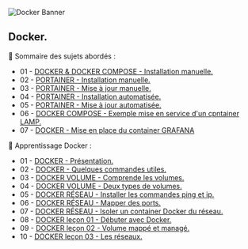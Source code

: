 ![Docker Banner](https://thingsolver.com/wp-content/uploads/docker-cover.png)

## Docker.

👋 Sommaire des sujets abordés :

- 01 - [DOCKER & DOCKER COMPOSE - Installation manuelle.](DOCKER-et-DOCKER-COMPOSE-Installation-manuelle.md)
- 02 - [PORTAINER - Installation manuelle.](PORTAINER-Installation-manuelle.md)
- 03 - [PORTAINER - Mise à jour manuelle.](PORTAINER-Mise-à-jour-manuelle.md)
- 04 - [PORTAINER - Installation automatisée.](PORTAINER-Installation-automatisée.md)
- 05 - [PORTAINER - Mise à jour automatisée.](PORTAINER-Mise-à-jour-automatisée.md)
- 06 - [DOCKER COMPOSE - Exemple mise en service d'un cpntainer LAMP.](DOCKER-COMPOSE-exemple-container-LAMP.md)
- 07 - [DOCKER - Mise en place du container GRAFANA](DOCKER-Mise-en-place-du-container-GRAFANA.md)

👋 Apprentissage Docker :

- 01 - [DOCKER - Présentation.](DOCKER-Présentation.md)
- 02 - [DOCKER - Quelques commandes utiles.](DOCKER-Quelques-commandes-utiles.md)
- 03 - [DOCKER VOLUME - Comprende les volumes.](DOCKER-VOLUME-Comprende-les-volumes.md)
- 04 - [DOCKER VOLUME - Deux types de volumes.](DOCKER-VOLUME-Deux-types-de-volumes.md)
- 05 - [DOCKER RÉSEAU - Installer les commandes ping et ip.](DOCKER-RÉSEAU-Installer-les-commandes-ping-et-ip.md)
- 06 - [DOCKER RÉSEAU - Mapper des ports.](DOCKER-RÉSEAU-Mapper-des-ports.md)
- 07 - [DOCKER RÉSEAU - Isoler un container Docker du réseau.](DOCKER-RÉSEAU-Isoler-un-conteneur-Docker-du-réseau.md)
- 08 - [DOCKER leçon 01 - Débuter avec Docker.](DOCKER-leçon-01.md)
- 09 - [DOCKER leçon 02 - Volume mappé et managé.](DOCKER-leçon-02.md)
- 10 - [DOCKER leçon 03 - Les réseaux.](DOCKER-leçon-03.md)
